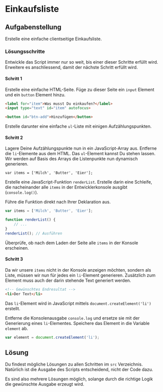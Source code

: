 # Einkaufsliste


## Aufgabenstellung

Erstelle eine einfache clientseitige Einkaufsliste.


### Lösungsschritte

Entwickle das Script immer nur so weit, bis einer dieser Schritte erfüllt wird. Erweitere es anschliessend, damit der nächste Schritt erfüllt wird.

#### Schritt 1

Erstelle eine einfache HTML-Seite. Füge zu dieser Seite ein `input` Element und ein `button` Element hinzu.

```html
<label for="item">Was musst Du einkaufen?</label>
<input type="text" id="item" autofocus>

<button id="btn-add">Hinzufügen</button>
```

Erstelle darunter eine einfache `ul`-Liste mit einigen Aufzählungspunkten.

#### Schritt 2

Lagere Deine Aufzählungspunkte nun in ein JavaScript-Array aus. Entferne die `li`-Elemente aus dem HTML. Das `ul`-Element kannst Du stehen lassen. Wir werden auf Basis des Arrays die Listenpunkte nun dynamisch generieren.

```
var items = ['Milch', 'Butter', 'Eier'];
```

Erstelle eine JavaScript-Funktion `renderList`. Erstelle darin eine Schleife, die nacheinander alle `items` in der Entwicklerkonsole ausgibt (`console.log()`).

Führe die Funktion direkt nach Ihrer Deklaration aus.

```js
var items = ['Milch', 'Butter', 'Eier'];

function renderList() {
    // ...
}
renderList(); // Ausführen
```

Überprüfe, ob nach dem Laden der Seite alle `items` in der Konsole erscheinen.

#### Schritt 3

Da wir unsere `items` nicht in der Konsole anzeigen möchten, sondern als Liste, müssen wir nun für jedes ein `li`-Element generieren. Zusätzlich zum Element muss auch der darin stehende Text generiert werden.

```html
<!-- Gewünschtes Endresultat -->
<li>Der Text</li>
```

Das `li`-Element wird in JavaScript mittels `document.createElement('li')` erstellt.

Entferne die Konsolenausgabe `console.log` und ersetze sie mit der Generierung eines `li`-Elementes. Speichere das Element in die Variable `element` ab.

```js
var element = document.createElement('li');
```

## Lösung

Du findest mögliche Lösungen zu allen Schritten im `src` Verzeichnis. Natürlich ist die Ausgabe des Scripts entscheidend, nicht der Code dazu.

Es sind also mehrere Lösungen möglich, solange durch die richtige Logik die gewünschte Ausgabe erzeugt wird.

